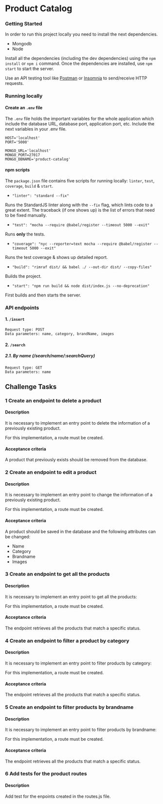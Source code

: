 # Product Catalog

### Getting Started
In order to run this project locally you need to install the next dependencies.

- Mongodb
- Node

Install all the dependencies (including the dev dependencies) using the `npm install` or `npm i` command. Once the dependencies are installed, use `npm start` to start the server.

Use an API testing tool like [Postman](https://www.getpostman.com/downloads/) or [Insomnia](https://insomnia.rest/download/) to send/receive HTTP requests.


### Running locally
#### Create an `.env` file
The `.env` file holds the important variables for the whole application which include the database URL, database port, application port, etc.
Include the next variables in your .env file.
```
HOST='localhost'
PORT='5000'

MONGO_URL='localhost'
MONGO_PORT=27017
MONGO_DBNAME='product-catalog'
```

#### npm scripts
The `package.json` file contains five scripts for running locally: `linter`, `test`, `coverage`, `build` & `start`.

- `"linter": "standard --fix"`

Runs the StandardJS linter along with the `--fix` flag, which lints code to a great extent. The traceback (if one shows up) is the list of errors that need to be fixed manually.

- `"test": "mocha --require @babel/register --timeout 5000 --exit"`

Runs **only** the tests.

- `"coverage": "nyc --reporter=text mocha --require @babel/register --timeout 5000 --exit"`

Runs the test coverage & shows up detailed report.

- `"build": "rimraf dist/ && babel ./ --out-dir dist/ --copy-files"`

Builds the project.

- `"start": "npm run build && node dist/index.js --no-deprecation"`

First builds and then starts the server.

### API endpoints
#### 1. `/insert`
```
Request type: POST
Data parameters: name, category, brandName, images
```

#### 2. `/search`
##### 2.1. By name (/search/name/:searchQuery)
```
Request type: GET
Data parameters: name
```

## Challenge Tasks

### 1 Create an endpoint to delete a product

#### Description

It is necessary to implement an entry point to delete the information of a previously existing product.

For this implementation, a route must be created.

#### Acceptance criteria

A product that previously exists should be removed from the database.

### 2 Create an endpoint to edit a product

#### Description

It is necessary to implement an entry point to change the information of a previously existing product.

For this implementation, a route must be created.

#### Acceptance criteria

A product should be saved in the database and the following attributes can be changed:

- Name
- Category
- Brandname
- Images


### 3 Create an endpoint to get all the products 

#### Description

It is necessary to implement an entry point to get all the products:

For this implementation, a route must be created.

#### Acceptance criteria

The endpoint retrieves all the products that match a specific status.


### 4 Create an endpoint to filter a product by category

#### Description

It is necessary to implement an entry point to filter products by category:

For this implementation, a route must be created.

#### Acceptance criteria

The endpoint retrieves all the products that match a specific status.


### 5 Create an endpoint to filter products by brandname

#### Description

It is necessary to implement an entry point to filter products by brandname:

For this implementation, a route must be created.

#### Acceptance criteria

The endpoint retrieves all the products that match a specific status.


### 6 Add tests for the product routes

#### Description

Add test for the enpoints created in the routes.js file.